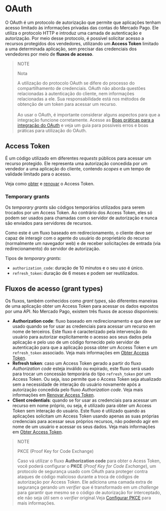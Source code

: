 # OAuth

O OAuth é um protocolo de autorização que permite que aplicações tenham acesso limitado às informações privadas das contas do Mercado Pago. Ele utiliza o protocolo HTTP e introduz uma camada de autenticação e autorização. Por meio desse protocolo, é possível solicitar acesso a recursos protegidos dos vendedores, utilizando um **Access Token** limitado a uma determinada aplicação, sem precisar das credenciais dos vendedores por meio de **fluxos de acesso**.

> NOTE
>
> Nota
>
> A utilização do protocolo OAuth se difere do processo do compartilhamento de credenciais. OAuth não aborda questões relacionadas à autenticação do cliente, nem informações relacionadas a ele. Sua responsabilidade está nos métodos de obtenção de um token para acessar um recurso.
> <br><br>
> Ao usar o OAuth, é importante considerar alguns aspectos para que a integração funcione corretamente. Acesse as [Boas práticas para a integração do OAuth](/developers/pt/docs/security/oauth/best-practices) e veja um guia para possíveis erros e boas práticas para utilização do OAuth.

## Access Token

É um código utilizado em diferentes _requests_ públicos para acessar um recurso protegido. Ele representa uma autorização concedida por um vendedor a uma aplicação do cliente, contendo _scopes_ e um tempo de validade limitado para o acesso.

Veja como [obter](/developers/pt/guides/additional-content/security/oauth/creation) e [renovar](/developers/pt/guides/additional-content/security/oauth/renewal) o Access Token.

### Temporary grants

Os _temporary grants_ são códigos temporários utilizados para serem trocados por um Access Token. Ao contrário dos Access Token, eles só podem ser usados para chamadas com o servidor de autorização e nunca são enviados para servidores de recursos.

Como este é um fluxo baseado em redirecionamento, o cliente deve ser capaz de interagir com o agente do usuário do proprietário do recurso (normalmente um navegador web) e de receber solicitações de entrada (via redirecionamento) do servidor de autorização.

Tipos de _temporary grants_: 

- `authorization_code`: duração de 10 minutos e o seu uso é único.
- `refresh_token`: duração de 6 meses e podem ser reutilizados.

## Fluxos de acesso (grant types)

Os fluxos, também conhecidos como _grant types_, são diferentes maneiras de uma aplicação obter um Access Token para acessar os dados expostos por uma API. No Mercado Pago, existem três fluxos de acesso disponíveis: 

- **Authorization code**: fluxo baseado em redirecionamento e que deve ser usado quando se for usar as credenciais para acessar um recurso em nome de terceiros. Este fluxo é caracterizado pela intervenção do usuário para autorizar explicitamente o acesso aos seus dados pela aplicação e pelo uso de um código fornecido pelo servidor de autenticação para que a aplicação possa obter um Access Token e um `refresh_token` associado. Veja mais informações em [Obter Access Token](/developers/pt/docs/security/oauth/creation#bookmark_authorization_code).
- **Refresh token**: caso um Access Token gerado a partir do fluxo _Authorization code_ esteja inválido ou expirado, este fluxo será usado para trocar um concessão temporária do tipo `refresh_token` por um Access Token. Ou seja, isso permite que o Access Token seja atualizado sem a necessidade de interação do usuário novamente após a autorização concedida pelo fluxo _Authorization code_. Veja mais informações em [Renovar Access Token](/developers/pt/guides/additional-content/security/oauth/renewal).
- **Client credentials**: quando se for usar as credenciais para acessar um recurso em nome próprio, ou seja, é utilizado para obter um Access Token sem interação do usuário. Este fluxo é utilizado quando as aplicações solicitam um Access Token usando apenas as suas próprias credenciais para acessar seus próprios recursos, não podendo agir em nome de um usuário e acessar os seus dados. Veja mais informações em [Obter Access Token](/developers/pt/docs/security/oauth/creation#bookmark_client_credentials).

> NOTE
>
> PKCE (Proof Key for Code Exchange)
>
> Caso vá utilizar o fluxo **Authorization code** para obter o Acess Token, você poderá configurar o **PKCE** (_Proof Key for Code Exchange_), um protocolo de segurança usado com OAuth para proteger contra ataques de código malicioso durante a troca de códigos de autorização por Access Token. Ele adiciona uma camada extra de segurança gerando um _verifier_ que é transformado em um _challenge_ para garantir que mesmo se o código de autorização for interceptado, ele não seja útil sem o _verifier_ original.Veja [Configurar PKCE](/developers/pt/docs/security/oauth/creation#:~:text=Access%20Token.-,Configurar%20PKCE,-O%20PKCE%20) para mais informações.